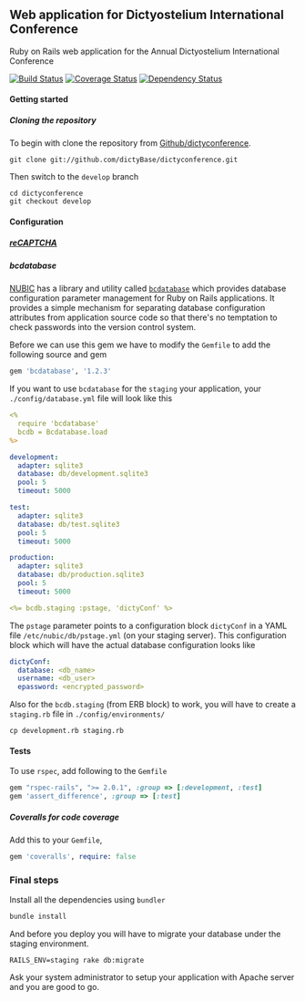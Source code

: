 
## Web application for Dictyostelium International Conference
Ruby on Rails web application for the Annual Dictyostelium International Conference

[![Build Status](https://secure.travis-ci.org/dictyBase/dictyconference.png?branch=feature/dicty13)](https://travis-ci.org/dictyBase/dictyconference) [![Coverage Status](https://coveralls.io/repos/dictyBase/dictyconference/badge.png?branch=feature/dicty13)](https://coveralls.io/r/dictyBase/dictyconference) [![Dependency Status](https://gemnasium.com/dictyBase/dictyconference.png)](https://gemnasium.com/dictyBase/dictyconference)

#### Getting started

##### Cloning the repository
To begin with clone the repository from [Github/dictyconference](https://github.com/dictyBase/dictyconference).
 
```shell
git clone git://github.com/dictyBase/dictyconference.git
```
Then switch to the ```develop``` branch

```shell
cd dictyconference
git checkout develop
```

#### Configuration

##### [reCAPTCHA](https://www.google.com/recaptcha)

##### bcdatabase
[NUBIC](http://www.nucats.northwestern.edu/clinical-research-resources/data-collection-biomedical-informatics-and-nubic/bioinformatics-overview.html) has a library and utility called [```bcdatabase```](https://github.com/NUBIC/bcdatabase) which provides database configuration parameter management for Ruby on Rails applications. It provides a simple mechanism for separating database configuration attributes from application source code so that there's no temptation to check passwords into the version control system.

Before we can use this gem we have to modify the ```Gemfile``` to add the following source and gem

```ruby
gem 'bcdatabase', '1.2.3'
```

If you want to use `bcdatabase` for the `staging` your application, your `./config/database.yml` file will look like this

```yaml
<%
  require 'bcdatabase'
  bcdb = Bcdatabase.load
%>

development:
  adapter: sqlite3
  database: db/development.sqlite3
  pool: 5
  timeout: 5000

test:
  adapter: sqlite3
  database: db/test.sqlite3
  pool: 5
  timeout: 5000

production:
  adapter: sqlite3
  database: db/production.sqlite3
  pool: 5
  timeout: 5000

<%= bcdb.staging :pstage, 'dictyConf' %>
```

The `pstage` parameter points to a configuration block `dictyConf` in a YAML file `/etc/nubic/db/pstage.yml` (on your staging server). This configuration block which will have the actual database configuration looks like

```yaml
dictyConf:
  database: <db_name>
  username: <db_user>
  epassword: <encrypted_password>
```

Also for the ```bcdb.staging``` (from ERB block) to work, you will have to create a ```staging.rb``` file in ```./config/environments/```

```shell
cp development.rb staging.rb
```

#### Tests

To use `rspec`, add following to the `Gemfile`

```ruby
gem "rspec-rails", ">= 2.0.1", :group => [:development, :test]
gem 'assert_difference', :group => [:test]
```

##### Coveralls for code coverage

Add this to your `Gemfile`, 

```ruby
gem 'coveralls', require: false
```

### Final steps
Install all the dependencies using ```bundler```

```bash
bundle install
```

And before you deploy you will have to migrate your database under the staging environment.

```rails
RAILS_ENV=staging rake db:migrate
```

Ask your system administrator to setup your application with Apache server and you are good to go.

